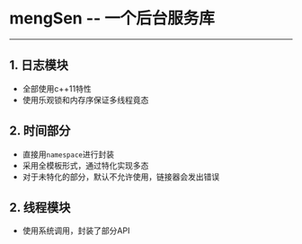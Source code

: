 # mengSen -- 一个后台服务库
---
## 1. 日志模块
- 全部使用c++11特性
- 使用乐观锁和内存序保证多线程竟态

## 2. 时间部分
- 直接用```namespace```进行封装
- 采用全模板形式，通过特化实现多态
- 对于未特化的部分，默认不允许使用，链接器会发出错误

## 2. 线程模块
- 使用系统调用，封装了部分API

